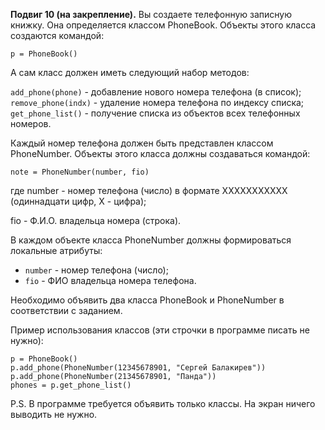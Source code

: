 **Подвиг 10 (на закрепление).** Вы создаете телефонную записную книжку.
Она определяется классом PhoneBook. Объекты этого класса создаются командой:

`p = PhoneBook()`

А сам класс должен иметь следующий набор методов:

`add_phone(phone)` - добавление нового номера телефона (в список); \
`remove_phone(indx)` - удаление номера телефона по индексу списка; \
`get_phone_list()` - получение списка из объектов всех телефонных номеров.

Каждый номер телефона должен быть представлен классом PhoneNumber.
Объекты этого класса должны создаваться командой:

`note = PhoneNumber(number, fio)`

где number - номер телефона (число) в формате XXXXXXXXXXX (одиннадцати цифр, X - цифра); 

fio - Ф.И.О. владельца номера (строка).

В каждом объекте класса PhoneNumber должны формироваться локальные атрибуты:

- `number` - номер телефона (число);
- `fio` - ФИО владельца номера телефона.

Необходимо объявить два класса PhoneBook и PhoneNumber в соответствии с заданием.

Пример использования классов (эти строчки в программе писать не нужно):

`p = PhoneBook()` \
`p.add_phone(PhoneNumber(12345678901, "Сергей Балакирев"))` \
`p.add_phone(PhoneNumber(21345678901, "Панда"))` \
`phones = p.get_phone_list()` 

P.S. В программе требуется объявить только классы. На экран ничего выводить не нужно. 
